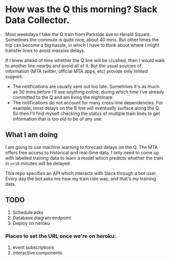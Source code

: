 # How was the Q this morning? Slack Data Collector.

Most weekdays I take the Q train from Parkside ave to Herald Square. Sometimes
the commute is quite nice, about 40 mins. But other times the trip can become
a big hassle, in which I have to think about where I might transfer lines to
avoid massive delays.

If I knew ahead of time whether the Q line will be crushed, then I would walk
to another line nearby and avoid all of it. But the usual sources of
information (MTA twitter, official MTA apps, etc) provide only limited support:

- The notifications are usually sent out too late. Sometimes it's as much as 30
mins before I'll see anything online, during which time I've already committed
to the Q and am living the nightmare.
- The notifications do not account for many cross-line dependencies. For
example, most delays on the B line will eventually surface along the Q. So
then I'll find myself checking the status of multiple train lines to get
information that is too old to be of any use.

## What I am doing

I am going to use machine learning to forecast delays on the Q. The MTA offers
free access to historical and real-time data. I only need to come up with
labelled training data to learn a model which predicts whether the train in
`n+10` minutes will be delayed.

This repo specifies an API which interacts with Slack through a bot user. Every
day the bot asks me how my train ride was, and that's my training data.


## TODO

1. Schedule asks
2. Database diagram endpoint
3. Deploy on heroku

### Places to set the URL once we're on heroku:

1. event subscriptions
2. interactive components
